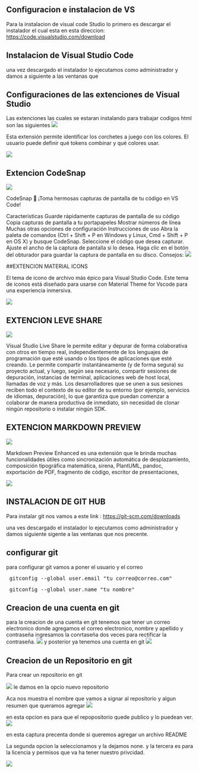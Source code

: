 ## Configuracion e instalacion de VS 
Para la instalacion de visual code Studio lo primero es descargar el instalador el cual esta en esta direccion: https://code.visualstudio.com/download

## Instalacion de Visual Studio Code

una vez descargado el instalador lo ejecutamos como administrador y damos a siguiente a las ventanas que

##  Configuraciones de las extenciones de Visual Studio 

Las extenciones las cuales se estaran instalando para trabajar codigos html son las siguientes
![ ](/img/Bracket.png)


Esta extensión permite identificar los corchetes a juego con los colores. El usuario puede definir qué tokens combinar y qué colores usar.

![ ](/img/corchete.png)

## Extencion CodeSnap
![ ](/img/code.png)

CodeSnap
📸 ¡Toma hermosas capturas de pantalla de tu código en VS Code!

Caracteristicas
Guarde rápidamente capturas de pantalla de su código
Copia capturas de pantalla a tu portapapeles
Mostrar números de línea
Muchas otras opciones de configuración
Instrucciones de uso
Abra la paleta de comandos (Ctrl + Shift + P en Windows y Linux, Cmd + Shift + P en OS X) y busque CodeSnap.
Seleccione el código que desea capturar.
Ajuste el ancho de la captura de pantalla si lo desea.
Haga clic en el botón del obturador para guardar la captura de pantalla en su disco.
Consejos:
![ ](/img/captura.PNG)

##EXTENCION MATERIAL ICONS

El tema de icono de archivo más épico para Visual Studio Code. Este tema de iconos está diseñado para usarse con Material Theme for Vscode para una experiencia inmersiva.

![ ](/img/material.png)
## EXTENCION LEVE SHARE


![ ](/img/live.png)

Visual Studio Live Share le permite editar y depurar de forma colaborativa con otros en tiempo real, independientemente de los lenguajes de programación que esté usando o los tipos de aplicaciones que esté creando. Le permite compartir instantáneamente (y de forma segura) su proyecto actual, y luego, según sea necesario, compartir sesiones de depuración, instancias de terminal, aplicaciones web de host local, llamadas de voz y más. Los desarrolladores que se unen a sus sesiones reciben todo el contexto de su editor de su entorno (por ejemplo, servicios de idiomas, depuración), lo que garantiza que puedan comenzar a colaborar de manera productiva de inmediato, sin necesidad de clonar ningún repositorio o instalar ningún SDK.
## EXTENCION MARKDOWN PREVIEW

![ ](/img/mar.png)

Markdown Preview Enhanced es una extensión que le brinda muchas funcionalidades útiles como sincronización automática de desplazamiento, composición tipográfica matemática, sirena, PlantUML, pandoc, exportación de PDF, fragmento de código, escritor de presentaciones,

![ ](/img/da.png)

## INSTALACION DE GIT HUB

Para instalar git nos vamos a este link : https://git-scm.com/downloads 

una ves descargado el instalador lo ejecutamos como administrador y damos siguiente sigente a las ventanas que nos precente.

## configurar git

para configurar git vamos a poner el usuario y el correo 
<pre> gitconfig --global user.email "tu_correo@correo.com" </pre>
<pre> gitconfig --global user.name "tu_nombre" </pre>

## Creacion de una cuenta en git 
para la creacion de una cuenta en git tenemos que tener un correo electronico  donde agregamos el correo electronico, nombre y apellido y contraseña ingresamos la conrtaseña dos veces para rectificar la contraseña.
![ ](/img/mm.png)
y posterior ya tenemos una cuenta en git
![ ](/img/cu.png)
## Creacion de un Repositorio en git
Para crear un repositorio en git 

![ ](/img/re.png)
le damos en la opcio nuevo repositorio


Aca nos muestra el nombre que vamos a signar al repositorio y  algun resumen que queramos agregar
![ ](/img/git.png)

en esta opcion es para que el repopositorio quede publico y lo puedean ver.
![ ](/img/ll.png)

en esta captura precenta  donde si queremos agregar un archivo README

La segunda opcion la seleccionamos y la dejamos none.
 y la tercera es para la licencia y permisos que va ha tener nuestro privcidad.

 ![ ](/img/ul.png)